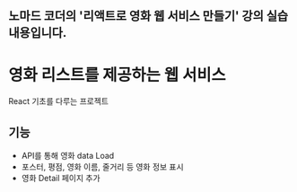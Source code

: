 ## 노마드 코더의 '리액트로 영화 웹 서비스 만들기' 강의 실습 내용입니다.
# 영화 리스트를 제공하는 웹 서비스
React 기초를 다루는 프로젝트

## 기능
- API를 통해 영화 data Load
- 포스터, 평점, 영화 이름, 줄거리 등 영화 정보 표시
- 영화 Detail 페이지 추가
